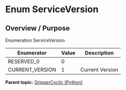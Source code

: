# Enum ServiceVersion

## Overview / Purpose

Enumeration ServiceVersion

|Enumerator|Value|Description|
|----------|-----|-----------|
|RESERVED\_0|0| |
|CURRENT\_VERSION|1|Current Version|

**Parent topic:** [GripperCyclic \(Python\)](../../summary_pages/GripperCyclic.md)

